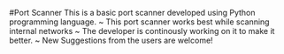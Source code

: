 #Port Scanner
This is a basic port scanner developed using Python programming language.
~ This port scanner works best while scanning internal networks
~ The developer is continously working on it to make it better.
~ New Suggestions from the users are welcome!
